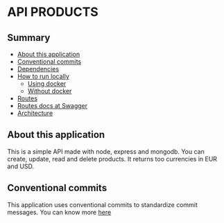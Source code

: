 # API PRODUCTS

## Summary
* [About this application](#about-this-application)
* [Conventional commits ](#conventional-commits)
* [Dependencies](#dependencies)
* [How to run locally](#how-to-run-locally)
   * [Using docker](#using-docker)
   * [Without docker](#without-docker) 
* [Routes](#routes)
* [Routes docs at Swagger](#routes-docs-at-swagger)
* [Architecture](#architecture)

## About this application
This is a simple API made with node, express and mongodb. You can create, update, read and delete products. It returns too currencies in EUR and USD.

## Conventional commits 
  This application uses conventional commits to standardize commit messages. You can know more [here](https://www.conventionalcommits.org/en/v1.0.0/)
  
  
